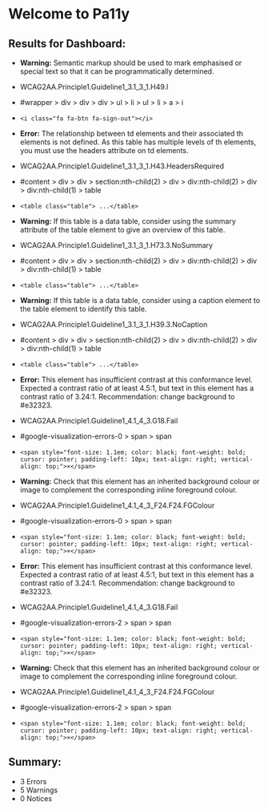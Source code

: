 # Welcome to Pa11y

## Results for Dashboard:
* __Warning:__ Semantic markup should be used to mark emphasised or special text so that it can be programmatically determined.
 * WCAG2AA.Principle1.Guideline1_3.1_3_1.H49.I
 * #wrapper > div > div > div > ul > li > ul > li > a > i
 * `<i class="fa fa-btn fa-sign-out"></i>`

* __Error:__ The relationship between td elements and their associated th elements is not defined. As this table has multiple levels of th elements, you must use the headers attribute on td elements.
 * WCAG2AA.Principle1.Guideline1_3.1_3_1.H43.HeadersRequired
 * #content > div > div > section:nth-child(2) > div > div:nth-child(2) > div > div:nth-child(1) > table
 * `<table class="table"> ...</table>`

* __Warning:__ If this table is a data table, consider using the summary attribute of the table element to give an overview of this table.
 * WCAG2AA.Principle1.Guideline1_3.1_3_1.H73.3.NoSummary
 * #content > div > div > section:nth-child(2) > div > div:nth-child(2) > div > div:nth-child(1) > table
 * `<table class="table"> ...</table>`

* __Warning:__ If this table is a data table, consider using a caption element to the table element to identify this table.
 * WCAG2AA.Principle1.Guideline1_3.1_3_1.H39.3.NoCaption
 * #content > div > div > section:nth-child(2) > div > div:nth-child(2) > div > div:nth-child(1) > table
 * `<table class="table"> ...</table>`

* __Error:__ This element has insufficient contrast at this conformance level. Expected a contrast ratio of at least 4.5:1, but text in this element has a contrast ratio of 3.24:1. Recommendation: change background to #e32323.
 * WCAG2AA.Principle1.Guideline1_4.1_4_3.G18.Fail
 * #google-visualization-errors-0 > span > span
 * `<span style="font-size: 1.1em; color: black; font-weight: bold; cursor: pointer; padding-left: 10px; text-align: right; vertical-align: top;">×</span>`

* __Warning:__ Check that this element has an inherited background colour or image to complement the corresponding inline foreground colour.
 * WCAG2AA.Principle1.Guideline1_4.1_4_3_F24.F24.FGColour
 * #google-visualization-errors-0 > span > span
 * `<span style="font-size: 1.1em; color: black; font-weight: bold; cursor: pointer; padding-left: 10px; text-align: right; vertical-align: top;">×</span>`

* __Error:__ This element has insufficient contrast at this conformance level. Expected a contrast ratio of at least 4.5:1, but text in this element has a contrast ratio of 3.24:1. Recommendation: change background to #e32323.
 * WCAG2AA.Principle1.Guideline1_4.1_4_3.G18.Fail
 * #google-visualization-errors-2 > span > span
 * `<span style="font-size: 1.1em; color: black; font-weight: bold; cursor: pointer; padding-left: 10px; text-align: right; vertical-align: top;">×</span>`

* __Warning:__ Check that this element has an inherited background colour or image to complement the corresponding inline foreground colour.
 * WCAG2AA.Principle1.Guideline1_4.1_4_3_F24.F24.FGColour
 * #google-visualization-errors-2 > span > span
 * `<span style="font-size: 1.1em; color: black; font-weight: bold; cursor: pointer; padding-left: 10px; text-align: right; vertical-align: top;">×</span>`


## Summary:
* 3 Errors
* 5 Warnings
* 0 Notices
